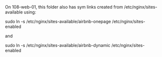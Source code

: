 
On 108-web-01, this folder also has sym links created from
/etc/nginx/sites-available using:

sudo ln -s /etc/nginx/sites-available/airbnb-onepage /etc/nginx/sites-enabled

and

sudo ln -s /etc/nginx/sites-available/airbnb-dynamic /etc/nginx/sites-enabled
